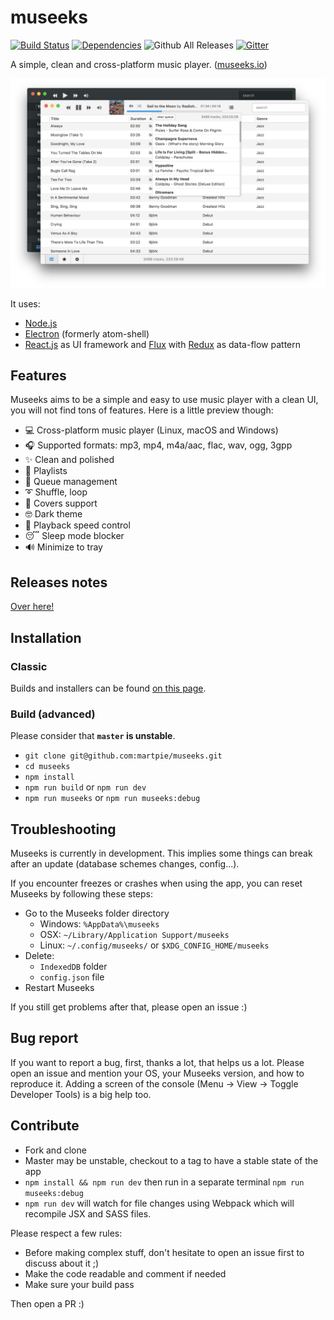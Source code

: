# museeks

[![Build Status](https://img.shields.io/circleci/project/github/martpie/museeks.svg)](https://circleci.com/gh/martpie/museeks)
[![Dependencies](https://david-dm.org/martpie/museeks.svg)](https://github.com/martpie/museeks)
![Github All Releases](https://img.shields.io/github/downloads/martpie/museeks/total.svg)
[![Gitter](https://badges.gitter.im/martpie/museeks.svg)](https://gitter.im/martpie/museeks?utm_source=badge&utm_medium=badge&utm_campaign=pr-badge)

A simple, clean and cross-platform music player. ([museeks.io](http://museeks.io))

![Screenshot](screenshot.png)

It uses:
* [Node.js](https://nodejs.org/en/)
* [Electron](https://github.com/atom/electron/) (formerly atom-shell)
* [React.js](https://facebook.github.io/react/) as UI framework and [Flux](https://facebook.github.io/flux/) with [Redux](http://redux.js.org/) as data-flow pattern


## Features

Museeks aims to be a simple and easy to use music player with a clean UI, you will not find tons of features. Here is a little preview though:

- 💻 Cross-platform music player (Linux, macOS and Windows)
- 🎧 Supported formats: mp3, mp4, m4a/aac, flac, wav, ogg, 3gpp
- ✨ Clean and polished
- 🌟 Playlists
- 🎼 Queue management
- ➰ Shuffle, loop
- 🌄 Covers support
- 🤓 Dark theme
- 🚤 Playback speed control
- 😴 Sleep mode blocker
- 🔊 Minimize to tray

## Releases notes

[Over here!](https://github.com/martpie/museeks/releases)

## Installation

### Classic

Builds and installers can be found [on this page](https://github.com/martpie/museeks/releases).

### Build (advanced)

Please consider that **`master` is unstable**.

- `git clone git@github.com:martpie/museeks.git`
- `cd museeks`
- `npm install`
- `npm run build` or `npm run dev`
- `npm run museeks` or `npm run museeks:debug`

## Troubleshooting

Museeks is currently in development. This implies some things can break after an update (database schemes changes, config...).

If you encounter freezes or crashes when using the app, you can reset Museeks by following these steps:

- Go to the Museeks folder directory
    - Windows: `%AppData%\museeks`
    - OSX: `~/Library/Application Support/museeks`
    - Linux: `~/.config/museeks/` or `$XDG_CONFIG_HOME/museeks`
- Delete:
    - `IndexedDB` folder
    - `config.json` file
- Restart Museeks

If you still get problems after that, please open an issue :)

## Bug report

If you want to report a bug, first, thanks a lot, that helps us a lot. Please open an issue and mention your OS, your Museeks version, and how to reproduce it. Adding a screen of the console (Menu -> View -> Toggle Developer Tools) is a big help too.

## Contribute

- Fork and clone
- Master may be unstable, checkout to a tag to have a stable state of the app
- `npm install && npm run dev` then run in a separate terminal `npm run museeks:debug`
- `npm run dev` will watch for file changes using Webpack which will recompile JSX and SASS files.

Please respect a few rules:

- Before making complex stuff, don't hesitate to open an issue first to discuss about it ;)
- Make the code readable and comment if needed
- Make sure your build pass

Then open a PR :)
